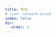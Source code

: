 ```yaml
---
title: 华为
# icon: network-wired
index: false
dir:
  -order: 1
---
```

<AutoCatalog  base='/note/Routing-and-switching/huawei' hideHeading=true  />